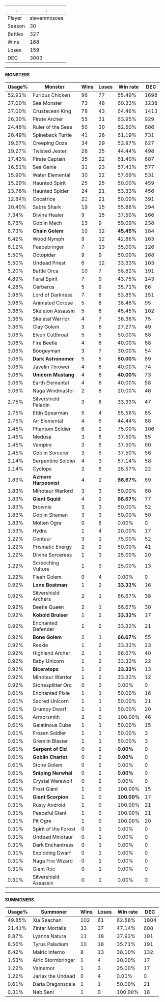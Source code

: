 .|.
|-|-
Player|stevenmosoes
Season|30
Battles|327
Wins|168
Loses|159
DEC|3003

---
**MONSTERS**

Usage%|Monster|Wins|Loses|Win rate|DEC|
-|-|-|-|-|-|
52.91%|Furious Chicken|96|77|55.49%|1698|
37.00%|Sea Monster|73|48|60.33%|1238|
37.00%|Crustacean King|78|43|64.46%|1413|
26.30%|Pirate Archer|55|31|63.95%|929|
24.46%|Ruler of the Seas|50|30|62.50%|886|
20.49%|Spineback Turtle|41|26|61.19%|731|
19.27%|Creeping Ooze|34|29|53.97%|627|
19.27%|Twisted Jester|28|35|44.44%|498|
17.43%|Pirate Captain|35|22|61.40%|687|
16.51%|Sea Genie|31|23|57.41%|577|
15.90%|Water Elemental|30|22|57.69%|531|
15.29%|Haunted Spirit|25|25|50.00%|459|
13.76%|Haunted Spider|24|21|53.33%|456|
12.84%|Cocatrice|21|21|50.00%|391|
10.40%|Sabre Shark|19|15|55.88%|294|
7.34%|Divine Healer|9|15|37.50%|166|
6.73%|Goblin Mech|13|9|59.09%|238|
6.73%|**Chain Golem**|10|12|**45.45%**|184|
6.42%|Wood Nymph|9|12|42.86%|163|
6.12%|Peacebringer|7|13|35.00%|126|
5.50%|Octopider|9|9|50.00%|168|
5.50%|Undead Priest|6|12|33.33%|103|
5.20%|Battle Orca|10|7|58.82%|191|
4.89%|Feral Spirit|7|9|43.75%|143|
4.28%|Cerberus|5|9|35.71%|86|
3.98%|Lord of Darkness|7|6|53.85%|151|
3.98%|Animated Corpse|5|8|38.46%|95|
3.36%|Skeleton Assassin|5|6|45.45%|102|
3.36%|Skeletal Warrior|4|7|36.36%|75|
3.36%|Clay Golem|3|8|27.27%|49|
3.06%|Elven Cutthroat|5|5|50.00%|88|
3.06%|Fire Beetle|4|6|40.00%|68|
3.06%|Boogeyman|3|7|30.00%|54|
3.06%|**Dark Astronomer**|5|5|**50.00%**|89|
3.06%|Javelin Thrower|4|6|40.00%|74|
3.06%|**Unicorn Mustang**|4|6|**40.00%**|73|
3.06%|Earth Elemental|4|6|40.00%|58|
3.06%|Naga Windmaster|2|8|20.00%|46|
2.75%|Silvershield Paladin|3|6|33.33%|47|
2.75%|Ettin Spearman|5|4|55.56%|85|
2.75%|Air Elemental|4|5|44.44%|88|
2.45%|Phantom Soldier|6|2|75.00%|106|
2.45%|Medusa|3|5|37.50%|55|
2.45%|Vampire|3|5|37.50%|60|
2.45%|Goblin Sorcerer|3|5|37.50%|56|
2.14%|Serpentine Soldier|4|3|57.14%|58|
2.14%|Cyclops|2|5|28.57%|22|
1.83%|**Azmare Harpoonist**|4|2|**66.67%**|69|
1.83%|Minotaur Warlord|3|3|50.00%|60|
1.83%|**Giant Squid**|4|2|**66.67%**|77|
1.83%|Brownie|3|3|50.00%|52|
1.83%|Goblin Shaman|3|3|50.00%|50|
1.83%|Molten Ogre|0|6|0.00%|0|
1.53%|Hydra|1|4|20.00%|17|
1.22%|Centaur|3|1|75.00%|52|
1.22%|Prismatic Energy|2|2|50.00%|41|
1.22%|Divine Sorceress|1|3|25.00%|20|
1.22%|Screeching Vulture|1|3|25.00%|13|
1.22%|Flesh Golem|0|4|0.00%|0|
0.92%|**Lone Boatman**|1|2|**33.33%**|16|
0.92%|Silvershield Archers|2|1|66.67%|38|
0.92%|Beetle Queen|2|1|66.67%|30|
0.92%|**Kobold Bruiser**|1|2|**33.33%**|17|
0.92%|Enchanted Defender|1|2|33.33%|21|
0.92%|**Bone Golem**|2|1|**66.67%**|55|
0.92%|Rexxie|1|2|33.33%|23|
0.92%|Highland Archer|2|1|66.67%|40|
0.92%|Baby Unicorn|1|2|33.33%|22|
0.92%|**Biceratops**|1|2|**33.33%**|13|
0.92%|Minotaur Warrior|1|2|33.33%|12|
0.92%|Stonesplitter Orc|0|3|0.00%|0|
0.61%|Enchanted Pixie|1|1|50.00%|16|
0.61%|Sacred Unicorn|1|1|50.00%|21|
0.61%|Grumpy Dwarf|1|1|50.00%|20|
0.61%|Armorsmith|2|0|100.00%|46|
0.61%|Gelatinous Cube|1|1|50.00%|15|
0.61%|Frozen Soldier|1|1|50.00%|3|
0.61%|Gremlin Blaster|1|1|50.00%|3|
0.61%|**Serpent of Eld**|0|2|**0.00%**|0|
0.61%|**Goblin Chariot**|0|2|**0.00%**|0|
0.61%|Stone Golem|0|2|0.00%|0|
0.61%|**Sniping Narwhal**|0|2|**0.00%**|0|
0.61%|Crystal Werewolf|0|2|0.00%|0|
0.31%|Frost Giant|1|0|100.00%|15|
0.31%|**Giant Scorpion**|1|0|**100.00%**|17|
0.31%|Rusty Android|1|0|100.00%|21|
0.31%|Peaceful Giant|1|0|100.00%|21|
0.31%|Pit Ogre|1|0|100.00%|20|
0.31%|Spirit of the Forest|0|1|0.00%|0|
0.31%|Undead Minotaur|0|1|0.00%|0|
0.31%|Dark Enchantress|0|1|0.00%|0|
0.31%|Exploding Dwarf|0|1|0.00%|0|
0.31%|Naga Fire Wizard|0|1|0.00%|0|
0.31%|Giant Roc|0|1|0.00%|0|
0.31%|Silvershield Assassin|0|1|0.00%|0|

---
**SUMMONERS**

Usage%|Summoner|Wins|Loses|Win rate|DEC|
-|-|-|-|-|-|
49.85%|Xia Seachan|102|61|62.58%|1804|
21.41%|Zintar Mortalis|33|37|47.14%|608|
8.87%|Lyanna Natura|11|18|37.93%|191|
8.56%|Tyrus Paladium|10|18|35.71%|191|
6.42%|Malric Inferno|8|13|38.10%|132|
1.53%|Alric Stormbringer|1|4|20.00%|17|
1.22%|Valnamor|1|3|25.00%|17|
1.22%|Jarlax the Undead|0|4|0.00%|0|
0.61%|Daria Dragonscale|1|1|50.00%|21|
0.31%|Neb Seni|1|0|100.00%|18|
